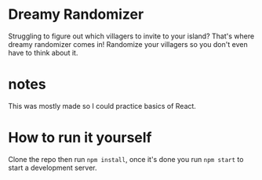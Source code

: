 # Dreamy Randomizer

Struggling to figure out which villagers to invite to your island? That's where dreamy randomizer comes in! Randomize your villagers so you don't even have to think about it.

# notes

This was mostly made so I could practice basics of React.

# How to run it yourself

Clone the repo then run `npm install`, once it's done you run `npm start` to start a development server.
